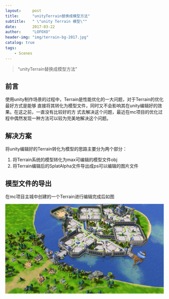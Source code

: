 ```yaml
---
layout:     post
title:      "unityTerrain替换成模型方法"
subtitle:   " \"unity Terrain 模型\""
date:       2017-03-22
author:     "LOFOXO"
header-img: "img/terrain-bg-2017.jpg"
catalog: true
tags:
    - Scenes
---
```


> “unityTerrain替换成模型方法”

前言
--
使用unity制作场景的过程中，Terrain是性能优化的一大问题，对于Terrain的优化最好方式是能够
直接将其转化为模型文件，同时又不会影响其在unity编辑好的效果。在这之前，一直没有比较好的方
式去解决这个问题，最近在mc项目的优化过程中偶然发现一种方法可以较为完美地解决这个问题。

解决方案
----

将unity编辑好的Terrain转化为模型的思路主要分为两个部分：

 1. 将Terrain系统的模型转化为max可编辑的模型文件obj
 2. 将Terrain编辑后的SplatAlpha文件导出成ps可以编辑的图片文件


模型文件的导出
--------
在mc项目主城中创建的一个Terrain进行编辑完成后如图

![](img/post-terrain/post-terrain-01.jpg)
